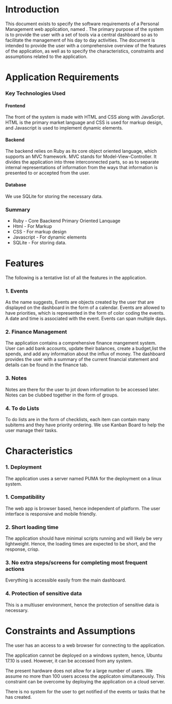 # Introduction

This document exists to specify the software requirements of a Personal Management web application, named . The primary purpose of the system is to provide the user with a set of tools via a central dashboard so as to facilitate the management of his day to day activities. The document is intended to provide the user with a comprehensive overview of the features of the application, as well as to specify the characteristics, constraints and assumptions related to the application. 

# Application Requirements 

### Key Technologies Used  

#### Frontend
The front of the system is made with HTML and CSS along with JavaScript. HTML is the primary market language and CSS is used for markup design, and Javascript is used to implement dynamic elements.

#### Backend
The backend relies on Ruby as its core object oriented language, which supports an MVC framework. MVC stands for Model-View-Controller. It divides the application into three interconnected parts, so as to separate internal representations of information from the ways that information is presented to or accepted from the user. 

#### Database   
We use SQLite for storing the necessary data. 

### Summary

- Ruby - Core Baackend Primary Oriented Lanquage
- Html - For Markup
- CSS  - For markup design
- Javascript - For dynamic elements 
- SQLite - For storing data.


# Features
The following is a tentative list of all the features in the application.

### 1. Events
As the name suggests, Events are objects created by the user that are displayed on the dashboard in the form of a calendar. Events are allowed to have priorities, which is represented in the form of color coding the events. A date and time is associated with the event. Events can span multiple days.

### 2. Finance Management
The application contains a comprehensive finance mangement system. User can add bank accounts, update their balances, create a budget,list the spends, and add any information about the influx of money. The dashboard provides the user with a summary of the current financial statement and details can be found in the finance tab.

### 3. Notes
Notes are there for the user to jot down information to be accessed later. Notes can be clubbed together in the form of groups.

### 4. To do Lists
To do lists are in the form of checklists, each item can contain many subitems and they have priority ordering. We use Kanban Board to help the user manage their tasks.
# Characteristics

### 1. Deployment
The application uses a server named PUMA for the deployment on a linux system.

### 1. Compatibility
The web app is browser based, hence independent of platform. The user interface is responsive and mobile friendly.

### 2. Short loading time
The application should have minimal scripts running and will likely be very lightweight. Hence, the loading times are expected to be short, and the response, crisp.

### 3. No extra steps/screens for completing most frequent actions
Everything is accessible easily from the main dashboard.

### 4. Protection of sensitive data
This is a multiuser environment, hence the protection of sensitive data is necessary.
# Constraints and Assumptions

 The user has an access to a web browser for connecting to the application.

 The application cannot be deployed on a windows system, hence, Ubuntu 17.10 is used. However, it can be accessed from any system.

The present hardware does not allow for a large number of users. We assume no more than 100 users access the applicaton simultaneously. This constraint can be overcome by deploying the application on a cloud server.

 There is no system for the user to get notified of the events or tasks that he has created.
